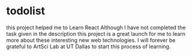 # todolist
this project helped me to Learn React
Although I have not completed the task given in the description 
this project is a great launch for me to learn more about these 
interesting new web technologies.
I will forever be grateful to ArtSci Lab at UT Dallas to start this process of learning.
